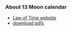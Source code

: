 ### About 13 Moon calendar
  - [Law of Time website](lawoftime.org)  
  - [download pdfs](http://www.lawoftime.org/thirteenmoon/freecal.html)
